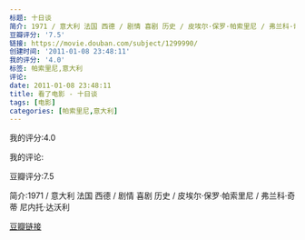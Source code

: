 ```yaml
---
标题: 十日谈
简介: 1971 / 意大利 法国 西德 / 剧情 喜剧 历史 / 皮埃尔·保罗·帕索里尼 / 弗兰科·奇蒂 尼内托·达沃利
豆瓣评分: '7.5'
链接: https://movie.douban.com/subject/1299990/
创建时间: '2011-01-08 23:48:11'
我的评分: '4.0'
标签: 帕索里尼,意大利
评论:
date: 2011-01-08 23:48:11
title: 看了电影 - 十日谈
tags: [电影]
categories: [帕索里尼,意大利]
---
```


我的评分:4.0

我的评论:

豆瓣评分:7.5

简介:1971 / 意大利 法国 西德 / 剧情 喜剧 历史 / 皮埃尔·保罗·帕索里尼 / 弗兰科·奇蒂 尼内托·达沃利

[豆瓣链接](https://movie.douban.com/subject/1299990/)

